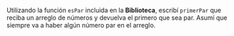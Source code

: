 Utilizando la función `esPar` incluida en la **Biblioteca**, escribí `primerPar` que reciba un arreglo de números y devuelva el primero que sea par. Asumí que siempre va a haber algún número par en el arreglo.